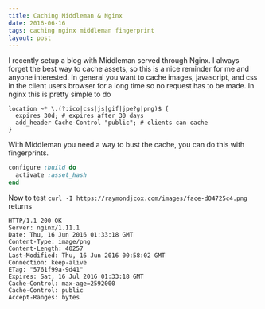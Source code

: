 ```yaml
---
title: Caching Middleman & Nginx
date: 2016-06-16
tags: caching nginx middleman fingerprint
layout: post
---
```


I recently setup a blog with Middleman served through Nginx. I always forget the best way to cache assets, so this is a nice reminder for me and anyone interested. In general you want to cache images, javascript, and css in the client users browser for a long time so no request has to be made. In nginx this is pretty simple to do

```
location ~* \.(?:ico|css|js|gif|jpe?g|png)$ {
  expires 30d; # expires after 30 days
  add_header Cache-Control "public"; # clients can cache
}
```

With Middleman you need a way to bust the cache, you can do this with fingerprints.

```ruby
configure :build do
  activate :asset_hash
end
```

Now to test
`curl -I https://raymondjcox.com/images/face-d04725c4.png`
returns

```
HTTP/1.1 200 OK
Server: nginx/1.11.1
Date: Thu, 16 Jun 2016 01:33:18 GMT
Content-Type: image/png
Content-Length: 40257
Last-Modified: Thu, 16 Jun 2016 00:58:02 GMT
Connection: keep-alive
ETag: "5761f99a-9d41"
Expires: Sat, 16 Jul 2016 01:33:18 GMT
Cache-Control: max-age=2592000
Cache-Control: public
Accept-Ranges: bytes
```
